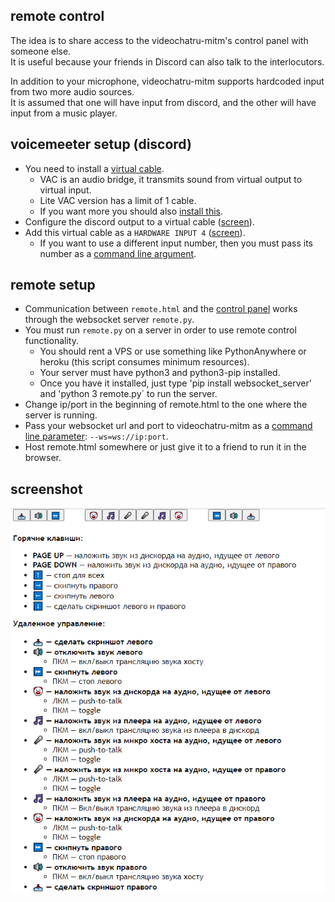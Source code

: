 ## remote control
The idea is to share access to the videochatru-mitm's control panel with someone else.  
It is useful because your friends in Discord can also talk to the interlocutors.

In addition to your microphone, videochatru-mitm supports hardcoded input from two more audio sources.  
It is assumed that one will have input from discord, and the other will have input from a music player.  

## voicemeeter setup (discord)
- You need to install a [virtual cable](https://vac.muzychenko.net/en/index.htm).
  - VAC is an audio bridge, it transmits sound from virtual output to virtual input.
  - Lite VAC version has a limit of 1 cable.
  - If you want more you should also [install this](https://vb-audio.com/Cable/).
- Configure the discord output to a virtual cable ([screen](screens/Screenshot_1.png)). 
- Add this virtual cable as a `HARDWARE INPUT 4` ([screen](screens/Screenshot_2.png)).
  - If you want to use a different input number, then you must pass its number as a [command line argument](https://github.com/qrlk/videochatru-mitm#command-line-arguments). 

## remote setup
- Communication between `remote.html` and the [control panel](https://github.com/qrlk/videochatru-mitm#control-panel) works through the websocket server `remote.py`.
- You must run `remote.py` on a server in order to use remote control functionality.
  - You should rent a VPS or use something like PythonAnywhere or heroku (this script consumes minimum resources).
  - Your server must have python3 and python3-pip installed.
  - Once you have it installed, just type 'pip install websocket_server' and 'python 3 remote.py` to run the server.
- Change ip/port in the beginning of remote.html to the one where the server is running.
- Pass your websocket url and port to videochatru-mitm as a [command line parameter](https://github.com/qrlk/videochatru-mitm#command-line-arguments): `--ws=ws://ip:port`.
- Host remote.html somewhere or just give it to a friend to run it in the browser.

## screenshot
![](screens/Screenshot_3.png)
